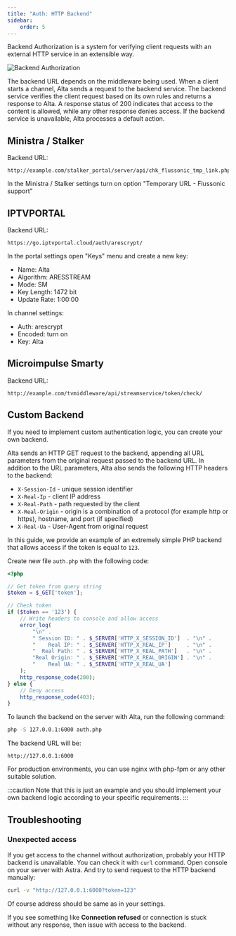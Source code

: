 ```yaml
---
title: "Auth: HTTP Backend"
sidebar:
    order: 5
---
```


Backend Authorization is a system for verifying client requests with an external HTTP service in an extensible way.

![Backend Authorization](https://cdn.cesbo.com/help/alta/ott-settings/authorization/http-backend/options.png)

The backend URL depends on the middleware being used. When a client starts a channel, Alta sends a request to the backend service. The backend service verifies the client request based on its own rules and returns a response to Alta. A response status of 200 indicates that access to the content is allowed, while any other response denies access. If the backend service is unavailable, Alta processes a default action.

## Ministra / Stalker

Backend URL:

```
http://example.com/stalker_portal/server/api/chk_flussonic_tmp_link.php
```

In the Ministra / Stalker settings turn on option "Temporary URL - Flussonic support"

## IPTVPORTAL

Backend URL:

```
https://go.iptvportal.cloud/auth/arescrypt/
```

In the portal settings open "Keys" menu and create a new key:

- Name: Alta
- Algorithm: ARESSTREAM
- Mode: SM
- Key Length: 1472 bit
- Update Rate: 1:00:00

In channel settings:

- Auth: arescrypt
- Encoded: turn on
- Key: Alta

## Microimpulse Smarty

Backend URL:

```
http://example.com/tvmiddleware/api/streamservice/token/check/
```

## Custom Backend

If you need to implement custom authentication logic, you can create your own backend.

Alta sends an HTTP GET request to the backend, appending all URL parameters from the original request passed to the backend URL. In addition to the URL parameters, Alta also sends the following HTTP headers to the backend:

- `X-Session-Id` - unique session identifier
- `X-Real-Ip` - client IP address
- `X-Real-Path` - path requested by the client
- `X-Real-Origin` - origin is a combination of a protocol (for example http or https), hostname, and port (if specified)
- `X-Real-Ua` - User-Agent from original request

In this guide, we provide an example of an extremely simple PHP backend that allows access if the token is equal to `123`.

Create new file `auth.php` with the following code:

```php
<?php

// Get token from query string
$token = $_GET['token'];

// Check token
if ($token == '123') {
    // Write headers to console and allow access
    error_log(
        "\n" .
        " Session ID: " . $_SERVER['HTTP_X_SESSION_ID']  . "\n" .
        "    Real IP: " . $_SERVER['HTTP_X_REAL_IP']     . "\n" .
        "  Real Path: " . $_SERVER['HTTP_X_REAL_PATH']   . "\n" .
        "Real Origin: " . $_SERVER['HTTP_X_REAL_ORIGIN'] . "\n" .
        "    Real UA: " . $_SERVER['HTTP_X_REAL_UA']
    );
    http_response_code(200);
} else {
    // Deny access
    http_response_code(403);
}
```

To launch the backend on the server with Alta, run the following command:

```sh
php -S 127.0.0.1:6000 auth.php
```

The backend URL will be:

```
http://127.0.0.1:6000
```

For production environments, you can use nginx with php-fpm or any other suitable solution.

:::caution
Note that this is just an example and you should implement your own backend logic according to your specific requirements.
:::

## Troubleshooting

### Unexpected access

If you get access to the channel without authorization, probably your HTTP backend is unavailable. You can check it with `curl` command. Open console on your server with Astra. And try to send request to the HTTP backend manually:

```sh
curl -v "http://127.0.0.1:6000?token=123"
```

Of course address should be same as in your settings.

If you see something like **Connection refused** or connection is stuck without any response, then issue with access to the backend.
